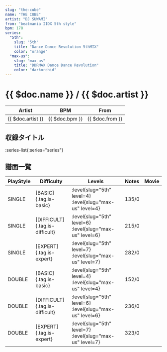 ```yaml
---
slug: "the-cube"
name: "THE CUBE"
artist: "DJ SUWAMI"
from: "beatmania IIDX 5th style"
bpm: 178
series:
  "5th":
    slug: "5th"
    title: "Dance Dance Revolution 5thMIX"
    color: "orange"
  "max-us":
    slug: "max-us"
    title: "DDRMAX Dance Dance Revolution"
    color: "darkorchid"
---
```


# {{ $doc.name }} / {{ $doc.artist }}

|Artist|BPM|From|
|------|---|----|
|{{ $doc.artist }}|{{ $doc.bpm }}|{{ $doc.from }}|

## 収録タイトル

:series-list{:series="series"}

## 譜面一覧

|PlayStyle|Difficulty|Levels|Notes|Movie|
|---------|----------|------|-----|-----|
|SINGLE|[BASIC]{.tag.is-basic}|:level{slug="5th" level=4} :level{slug="max-us" level=4}|135/0||
|SINGLE|[DIFFICULT]{.tag.is-difficult}|:level{slug="5th" level=6} :level{slug="max-us" level=6}|215/0||
|SINGLE|[EXPERT]{.tag.is-expert}|:level{slug="5th" level=7} :level{slug="max-us" level=7}|282/0||
|DOUBLE|[BASIC]{.tag.is-basic}|:level{slug="5th" level=4} :level{slug="max-us" level=4}|152/0||
|DOUBLE|[DIFFICULT]{.tag.is-difficult}|:level{slug="5th" level=6} :level{slug="max-us" level=6}|236/0||
|DOUBLE|[EXPERT]{.tag.is-expert}|:level{slug="5th" level=7} :level{slug="max-us" level=7}|323/0||
